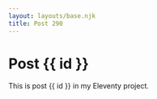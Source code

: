```yaml
---
layout: layouts/base.njk
title: Post 290
---
```


# Post {{ id }}

This is post {{ id }} in my Eleventy project.

